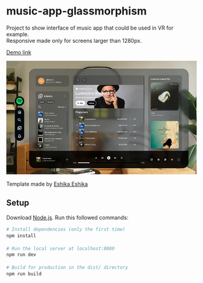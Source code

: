 # music-app-glassmorphism
Project to show interface of music app that could be used in VR for example.<br>
Responsive made only for screens larger than 1280px.

[Demo link](https://qluback-music-app-glassmorphism.netlify.app/)

![Preview project](./preview1.jpg)

Template made by [Eshika Eshika](https://www.behance.net/gallery/231463977/Glassmorphism?tracking_source=search_projects|glassmorphism&l=86)<br>

## Setup
Download [Node.js](https://nodejs.org/en/download/).
Run this followed commands:

``` bash
# Install dependencies (only the first time)
npm install

# Run the local server at localhost:8080
npm run dev

# Build for production in the dist/ directory
npm run build
```
